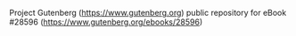 Project Gutenberg (https://www.gutenberg.org) public repository for eBook #28596 (https://www.gutenberg.org/ebooks/28596)
